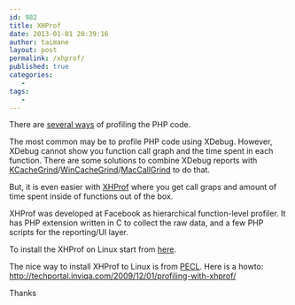 ```yaml
---
id: 982
title: XHProf
date: 2013-01-01 20:39:16
author: taimane
layout: post
permalink: /xhprof/
published: true
categories:
   -
tags:
   -
---
```

There are <a href="http://stackoverflow.com/questions/2145373/what-are-some-good-php-profilers-that-can-be-used">several ways</a> of profiling the PHP code.

The most common may be to profile PHP code using XDebug. However, XDebug cannot show you function call graph and the time spent in each function. There are some solutions to combine XDebug reports with <a href="http://kcachegrind.sf.net/">KCacheGrind</a>/<a href="http://sourceforge.net/projects/wincachegrind">WinCacheGrind</a>/<a href="http://www.maccallgrind.com/">MacCallGrind</a> to do that.


But, it is even easier with <a href="https://github.com/facebook/xhprof">XHProf</a> where you get call graps and amount of time spent inside of functions out of the box. 

XHProf was developed at Facebook as hierarchical function-level profiler. It has  PHP extension written in C to collect the raw data, and a few PHP scripts for the reporting/UI layer.

To install the XHProf on Linux start from <a href="https://www.google.rs/search?q=install+xprof+on+linux&oq=install+xprof+on+linux&sugexp=chrome,mod=7&sourceid=chrome&ie=UTF-8">here</a>. 
The nice way to install XHProf to Linux is from <a href="http://pecl.php.net/package/xhprof">PECL</a>. Here is a howto: http://techportal.inviqa.com/2009/12/01/profiling-with-xhprof/

Thanks  

